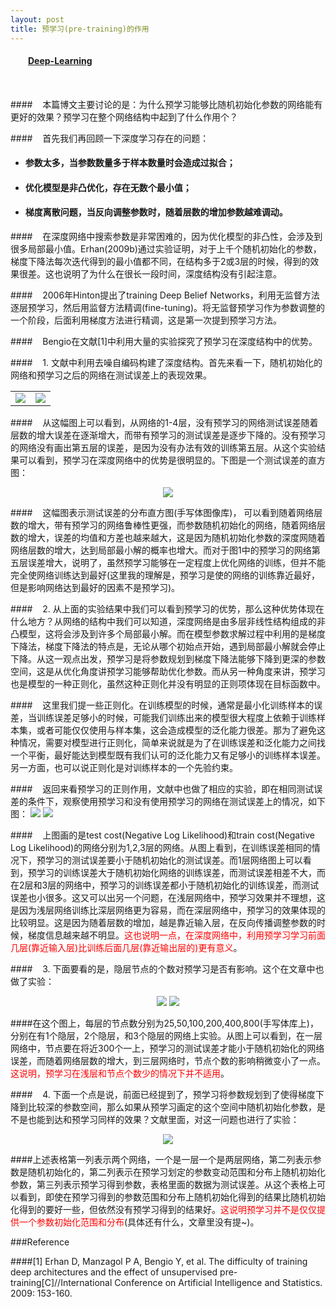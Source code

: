 ```yaml
---
layout: post
title: 预学习(pre-training)的作用
---
```

<table align="left">
    <h4 style="text-indent: 2em;"><a href= "../index.html">Deep-Learning</a></h4>
</table>

####&nbsp;&nbsp;&nbsp;&nbsp;本篇博文主要讨论的是：为什么预学习能够比随机初始化参数的网络能有更好的效果？预学习在整个网络结构中起到了什么作用个？

####&nbsp;&nbsp;&nbsp;&nbsp;首先我们再回顾一下深度学习存在的问题：

- <h4>参数太多，当参数数量多于样本数量时会造成过拟合；</h4>
- <h4>优化模型是非凸优化，存在无数个最小值；</h4>
- <h4>梯度离散问题，当反向调整参数时，随着层数的增加参数越难调动。</h4>

####&nbsp;&nbsp;&nbsp;&nbsp;在深度网络中搜索参数是非常困难的，因为优化模型的非凸性，会涉及到很多局部最小值。Erhan(2009b)通过实验证明，对于上千个随机初始化的参数，梯度下降法每次迭代得到的最小值都不同，在结构多于2或3层的时候，得到的效果很差。这也说明了为什么在很长一段时间，深度结构没有引起注意。

####&nbsp;&nbsp;&nbsp;&nbsp;2006年Hinton提出了training Deep Belief Networks，利用无监督方法逐层预学习，然后用监督方法精调(fine-tuning)。将无监督预学习作为参数调整的一个阶段，后面利用梯度方法进行精调，这是第一次提到预学习方法。

####&nbsp;&nbsp;&nbsp;&nbsp;Bengio在文献[1]中利用大量的实验探究了预学习在深度结构中的优势。

####&nbsp;&nbsp;&nbsp;&nbsp;1. 文献中利用去噪自编码构建了深度结构。首先来看一下，随机初始化的网络和预学习之后的网络在测试误差上的表现效果。
<div style="text-align: center">
<table>
<tr>
<td>
<img src="../images/pre-1.jpg">
</td>
<td>
<img src="../images/pre-2.jpg">
</td>
</tr>
</table>
</div>


####&nbsp;&nbsp;&nbsp;&nbsp;从这幅图上可以看到，从网络的1-4层，没有预学习的网络测试误差随着层数的增大误差在逐渐增大，而带有预学习的测试误差是逐步下降的。没有预学习的网络没有画出第五层的误差，是因为没有办法有效的训练第五层。从这个实验结果可以看到，预学习在深度网络中的优势是很明显的。下图是一个测试误差的直方图：
<div style="text-align: center">
<img src="../images/pre-3.jpg">
</div>

####&nbsp;&nbsp;&nbsp;&nbsp;这幅图表示测试误差的分布直方图(手写体图像库)， 可以看到随着网络层数的增大，带有预学习的网络鲁棒性更强，而参数随机初始化的网络，随着网络层数的增大，误差的均值和方差也越来越大，这是因为随机初始化参数的深度网随着网络层数的增大，达到局部最小解的概率也增大。而对于图1中的预学习的网络第五层误差增大，说明了，虽然预学习能够在一定程度上优化网络的训练，但并不能完全使网络训练达到最好(这里我的理解是，预学习是使的网络的训练靠近最好，但是影响网络达到最好的因素不是预学习)。

####&nbsp;&nbsp;&nbsp;&nbsp;2. 从上面的实验结果中我们可以看到预学习的优势，那么这种优势体现在什么地方？从网络的结构中我们可以知道，深度网络是由多层非线性结构组成的非凸模型，这将会涉及到许多个局部最小解。而在模型参数求解过程中利用的是梯度下降法，梯度下降法的特点是，无论从哪个初始点开始，遇到局部最小解就会停止下降。从这一观点出发，预学习是将参数规划到梯度下降法能够下降到更深的参数空间，这是从优化角度讲预学习能够帮助优化参数。而从另一种角度来讲，预学习也是模型的一种正则化，虽然这种正则化并没有明显的正则项体现在目标函数中。

####&nbsp;&nbsp;&nbsp;&nbsp;这里我们提一些正则化。在训练模型的时候，通常是最小化训练样本的误差，当训练误差足够小的时候，可能我们训练出来的模型很大程度上依赖于训练样本集，或者可能仅仅使用与样本集，这会造成模型的泛化能力很差。那为了避免这种情况，需要对模型进行正则化，简单来说就是为了在训练误差和泛化能力之间找一个平衡，最好能达到模型既有我们认可的泛化能力又有足够小的训练样本误差。另一方面，也可以说正则化是对训练样本的一个先验约束。

####&nbsp;&nbsp;&nbsp;&nbsp;返回来看预学习的正则作用，文献中也做了相应的实验，即在相同测试误差的条件下，观察使用预学习和没有使用预学习的网络在测试误差上的情况，如下图：
![](../images/pre-4.jpg)
![](../images/pre-5.jpg)

####&nbsp;&nbsp;&nbsp;&nbsp;上图画的是test cost(Negative Log Likelihood)和train cost(Negative Log Likelihood)的网络分别为1,2,3层的网络。从图上看到，在训练误差相同的情况下，预学习的测试误差要小于随机初始化的测试误差。而1层网络图上可以看到，预学习的训练误差大于随机初始化网络的训练误差，而测试误差相差不大，而在2层和3层的网络中，预学习的训练误差都小于随机初始化的训练误差，而测试误差也小很多。这又可以出另一个问题，在浅层网络中，预学习效果并不理想，这是因为浅层网络训练比深层网络更为容易，而在深层网络中，预学习的效果体现的比较明显。这是因为随着层数的增加，越是靠近输入层，在反向传播调整参数的时候，梯度信息越来越不明显。<font color="red">这也说明一点，在深度网络中，利用预学习学习前面几层(靠近输入层)比训练后面几层(靠近输出层的)更有意义</font>。

####&nbsp;&nbsp;&nbsp;&nbsp;3. 下面要看的是，隐层节点的个数对预学习是否有影响。这个在文章中也做了实验：
<div style="text-align: center">
<img src="../images/pre-7.jpg">
<img src="../images/pre-8.jpg">
</div>

####在这个图上，每层的节点数分别为25,50,100,200,400,800(手写体库上)，分别在有1个隐层，2个隐层，和3个隐层的网络上实验。从图上可以看到，在一层网络中，节点要在将近300个一上，预学习的测试误差才能小于随机初始化的网络误差，而随着网络层数的增大，到三层网络时，节点个数的影响稍微变小了一点。<font color="red">这说明，预学习在浅层和节点个数少的情况下并不适用</font>。

####&nbsp;&nbsp;&nbsp;&nbsp;4. 下面一个点是说，前面已经提到了，预学习将参数规划到了使得梯度下降到比较深的参数空间，那么如果从预学习画定的这个空间中随机初始化参数，是不是也能到达和预学习同样的效果？文献里面，对这一问题也进行了实验：
<div style="text-align: center">
<img src="../images/pre-6.jpg">
</div>

####上述表格第一列表示两个网络，一个是一层一个是两层网络，第二列表示参数是随机初始化的，第二列表示在预学习划定的参数变动范围和分布上随机初始化参数，第三列表示预学习得到参数，表格里面的数据为测试误差。从这个表格上可以看到，即使在预学习得到的参数范围和分布上随机初始化得到的结果比随机初始化得到的要好一些，但依然没有预学习得到的结果好。<font color="red">这说明预学习并不是仅仅提供一个参数初始化范围和分布</font>(具体还有什么，文章里没有提~)。


###Reference

####[1] Erhan D, Manzagol P A, Bengio Y, et al. The difficulty of training deep architectures and the effect of unsupervised pre-training[C]//International Conference on Artificial Intelligence and Statistics. 2009: 153-160.